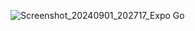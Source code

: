 ![Screenshot_20240901_202717_Expo Go](https://github.com/user-attachments/assets/fe10fe03-ac5f-47a5-b96e-4ef251db774d)
